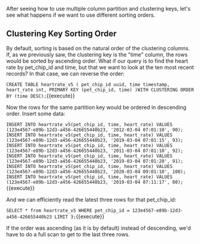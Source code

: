 After seeing how to use multiple column partition and clustering keys, let's see what happens if we want to use different sorting orders. 

## Clustering Key Sorting Order

By default, sorting is based on the natural order of the clustering columns. If, as we previously saw, the clustering key is the "time" column, the rows would be sorted by ascending order. 
What if our query is to find the heart rate by pet_chip_id and time, but that we want to look at the ten most recent records?
In that case, we can reverse the order:

`CREATE TABLE heartrate_v5 (
   pet_chip_id uuid,
   time timestamp,
   heart_rate int,
   PRIMARY KEY (pet_chip_id, time)
   )WITH CLUSTERING ORDER BY (time DESC);`{{execute}}

Now the rows for the same partition key would be ordered in descending order. Insert some data:

`INSERT INTO heartrate_v5(pet_chip_id, time, heart_rate) VALUES (123e4567-e89b-12d3-a456-426655440b23, '2012-03-04 07:01:10', 90); 
INSERT INTO heartrate_v5(pet_chip_id, time, heart_rate) VALUES (123e4567-e89b-12d3-a456-426655440b23, '2019-03-04 07:01:15', 93); 
INSERT INTO heartrate_v5(pet_chip_id, time, heart_rate) VALUES (123e4567-e89b-12d3-a456-426655440b23, '2011-03-04 07:01:10', 92); 
INSERT INTO heartrate_v5(pet_chip_id, time, heart_rate) VALUES (123e4567-e89b-12d3-a456-426655440b23, '2019-03-04 07:01:20', 91); 
INSERT INTO heartrate_v5(pet_chip_id, time, heart_rate) VALUES (123e4567-e89b-12d3-a456-426655440b23, '2020-03-04 09:01:10', 100); 
INSERT INTO heartrate_v5(pet_chip_id, time, heart_rate) VALUES (123e4567-e89b-12d3-a456-426655440b23, '2019-03-04 07:11:17', 80);`{{execute}}

And we can efficiently read the latest three rows for that pet_chip_id:

`SELECT * from heartrate_v5 WHERE pet_chip_id = 123e4567-e89b-12d3-a456-426655440b23 LIMIT 3;`{{execute}}

If the order was ascending (as it is by default) instead of descending, we'd have to do a full scan to get to the last three rows. 


  
